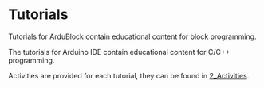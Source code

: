# Tutorials

Tutorials for ArduBlock contain educational content for block programming.

The tutorials for Arduino IDE contain educational content for C/C++ programming.

Activities are provided for each tutorial, they can be found in [2_Activities](https://github.com/Guilherme010101/iModBot2/tree/master/2_Activities).
